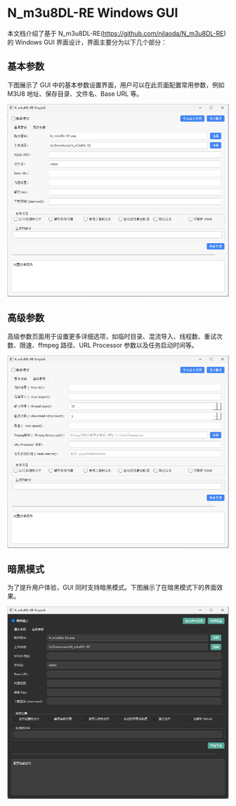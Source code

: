 # N_m3u8DL-RE Windows GUI

本文档介绍了基于 N_m3u8DL-RE(https://github.com/nilaoda/N_m3u8DL-RE) 的 Windows GUI 界面设计，界面主要分为以下几个部分：

## 基本参数

下图展示了 GUI 中的基本参数设置界面，用户可以在此页面配置常用参数，例如 M3U8 地址、保存目录、文件名、Base URL 等。

![基本参数](https://github.com/chenzhenpeng/N_m3u8DL-RE-SimpleG/blob/main/image/%E5%9F%BA%E6%9C%AC%E5%8F%82%E6%95%B0.png)

## 高级参数

高级参数页面用于设置更多详细选项，如临时目录、混流导入、线程数、重试次数、限速、ffmpeg 路径、URL Processor 参数以及任务启动时间等。

![高级参数](https://github.com/chenzhenpeng/N_m3u8DL-RE-SimpleG/blob/main/image/%E9%AB%98%E7%BA%A7%E5%8F%82%E6%95%B0.png)

## 暗黑模式

为了提升用户体验，GUI 同时支持暗黑模式。下图展示了在暗黑模式下的界面效果。

![暗黑模式](https://github.com/chenzhenpeng/N_m3u8DL-RE-SimpleG/blob/main/image/%E6%9A%97%E9%BB%91%E6%A8%A1%E5%BC%8F.png)



